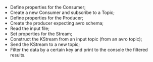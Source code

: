 - Define properties for the Consumer;
- Create a new Consumer and subscribe to a Topic;
- Define properties for the Producer;
- Create the producer expecting avro schema;
- Read the input file;
- Set properties for the Stream;
- Construct the KStream from an input topic (from an avro topic);
- Send the KStream to a new topic;
- Filter the data by a certain key and print to the console the filtered results.
